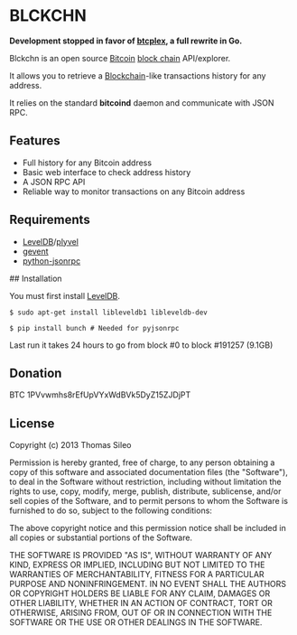 # BLCKCHN

**Development stopped in favor of [btcplex](https://github.com/tsileo/btcplex), a full rewrite in Go.**

Blckchn is an open source [Bitcoin](http://bitcoin.org/en/) [block chain](https://en.bitcoin.it/wiki/Block_chain) API/explorer.

It allows you to retrieve a [Blockchain](http://blockchain.info/)-like transactions history for any address.

It relies on the standard **bitcoind** daemon and communicate with JSON RPC.

## Features

- Full history for any Bitcoin address
- Basic web interface to check address history
- A JSON RPC API
- Reliable way to monitor transactions on any Bitcoin address


## Requirements

- [LevelDB](https://code.google.com/p/leveldb/)/[plyvel](https://github.com/wbolster/plyvel)
- [gevent](http://www.gevent.org/)
- [python-jsonrpc](https://github.com/gerold-penz/python-jsonrpc)

## Installation

You must first install [LevelDB](https://code.google.com/p/leveldb/).

```console
$ sudo apt-get install libleveldb1 libleveldb-dev
```

```console
$ pip install bunch # Needed for pyjsonrpc
```

Last run it takes 24 hours to go from block #0 to block #191257 (9.1GB)

## Donation

BTC 1PVvwmhs8rEfUpVYxWdBVk5DyZ15ZJDjPT


## License

Copyright (c) 2013 Thomas Sileo

Permission is hereby granted, free of charge, to any person obtaining a copy of this software and associated documentation files (the "Software"), to deal in the Software without restriction, including without limitation the rights to use, copy, modify, merge, publish, distribute, sublicense, and/or sell copies of the Software, and to permit persons to whom the Software is furnished to do so, subject to the following conditions:

The above copyright notice and this permission notice shall be included in all copies or substantial portions of the Software.

THE SOFTWARE IS PROVIDED "AS IS", WITHOUT WARRANTY OF ANY KIND, EXPRESS OR IMPLIED, INCLUDING BUT NOT LIMITED TO THE WARRANTIES OF MERCHANTABILITY, FITNESS FOR A PARTICULAR PURPOSE AND NONINFRINGEMENT. IN NO EVENT SHALL THE AUTHORS OR COPYRIGHT HOLDERS BE LIABLE FOR ANY CLAIM, DAMAGES OR OTHER LIABILITY, WHETHER IN AN ACTION OF CONTRACT, TORT OR OTHERWISE, ARISING FROM, OUT OF OR IN CONNECTION WITH THE SOFTWARE OR THE USE OR OTHER DEALINGS IN THE SOFTWARE.

